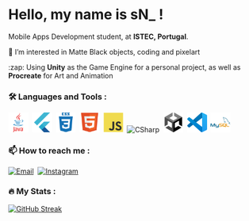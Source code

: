 # Hello, my name is sN_ !  

Mobile Apps Development student, at <b>ISTEC, Portugal</b>. 


🖤 I’m interested in Matte Black objects, coding and pixelart
<p></p>
:zap: Using <b>Unity</b> as the Game Engine for a personal project, as well as <b>Procreate</b> for Art and Animation
<p></p>




### :hammer_and_wrench: Languages and Tools :
<div>
  <img src="https://github.com/devicons/devicon/blob/master/icons/java/java-original-wordmark.svg" title="Java" alt="Java" width="40" height="40"/>&nbsp;
  <img src="https://github.com/devicons/devicon/blob/master/icons/flutter/flutter-original.svg" title="Flutter" alt="Flutter" width="40" height="40"/>&nbsp;
  <img src="https://github.com/devicons/devicon/blob/master/icons/css3/css3-plain-wordmark.svg"  title="CSS3" alt="CSS" width="40" height="40"/>&nbsp;
  <img src="https://github.com/devicons/devicon/blob/master/icons/html5/html5-original.svg" title="HTML5" alt="HTML" width="40" height="40"/>&nbsp;
  <img src="https://github.com/devicons/devicon/blob/master/icons/javascript/javascript-original.svg" title="JavaScript" alt="JavaScript" width="40" height="40"/>&nbsp;
  <img src="https://github.com/dheereshagrwal/colored-icons/blob/master/public/icons/csharp/csharp.svg" title="CSharp" alt="CSharp" width="40" height="40"/>&nbsp;
  <img src="https://github.com/devicons/devicon/blob/master/icons/unity/unity-original.svg" title="Unity" alt="Unity" width="40" height="40"/>&nbsp;
  <img src="https://github.com/devicons/devicon/blob/master/icons/vscode/vscode-original.svg" title="VSCode" alt="VSCode" width="40" height="40"/>&nbsp;
  <img src="https://github.com/devicons/devicon/blob/master/icons/mysql/mysql-original-wordmark.svg" title="MySQL"  alt="MySQL" width="40" height="40"/>&nbsp;
</div>
<p></p>
<h3>📫 How to reach me :</h3>
<a href="mailto:sn_sational@hotmail.com"><img src="https://github.com/FortAwesome/Font-Awesome/blob/6.x/svgs/regular/envelope-open.svg" title="Email"  alt="Email" width="40" height="40"/></a>&nbsp;
<a href="https://www.instagram.com/im_snsational"><img src="https://github.com/dheereshagrwal/colored-icons/blob/master/public/icons/instagram/instagram.svg" title="Instagram"  alt="Instagram" width="40" height="40"/></a>&nbsp;

### :fire: My Stats :
[![GitHub Streak](http://github-readme-streak-stats.herokuapp.com?user=snsational&theme=dark&background=000000)](https://git.io/streak-stats)


<!---
snsational/snsational is a ✨ special ✨ repository because its `README.md` (this file) appears on your GitHub profile.
You can click the Preview link to take a look at your changes.
--->

